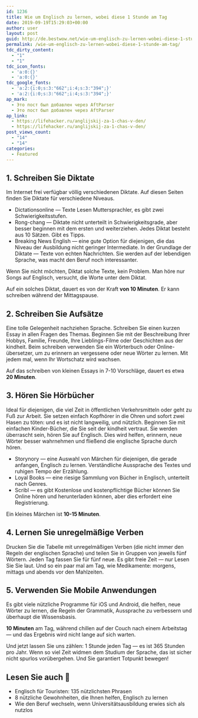 ```yaml
---
id: 1236
title: Wie um Englisch zu lernen, wobei diese 1 Stunde am Tag
date: 2019-09-19T15:29:03+00:00
author: user
layout: post
guid: http://de.bestwow.net/wie-um-englisch-zu-lernen-wobei-diese-1-stunde-am-tag/
permalink: /wie-um-englisch-zu-lernen-wobei-diese-1-stunde-am-tag/
tdc_dirty_content:
  - "1"
  - "1"
tdc_icon_fonts:
  - 'a:0:{}'
  - 'a:0:{}'
tdc_google_fonts:
  - 'a:2:{i:0;s:3:"662";i:4;s:3:"394";}'
  - 'a:2:{i:0;s:3:"662";i:4;s:3:"394";}'
ap_mark:
  - Это пост был добавлен через AftParser
  - Это пост был добавлен через AftParser
ap_link:
  - https://lifehacker.ru/anglijskij-za-1-chas-v-den/
  - https://lifehacker.ru/anglijskij-za-1-chas-v-den/
post_views_count:
  - "14"
  - "14"
categories:
  - Featured
---
```

## 1. Schreiben Sie Diktate

Im Internet frei verfügbar völlig verschiedenen Diktate. Auf diesen Seiten finden Sie Diktate für verschiedene Niveaus.

  * Dictationsonline — Texte Lesen Muttersprachler, es gibt zwei Schwierigkeitsstufen.
  * Rong-chang — Diktate nicht unterteilt in Schwierigkeitsgrade, aber besser beginnen mit dem ersten und weiterziehen. Jedes Diktat besteht aus 10 Sätzen. Gibt es Tipps.
  * Breaking News English — eine gute Option für diejenigen, die das Niveau der Ausbildung nicht geringer Intermediate. In der Grundlage der Diktate — Texte von echten Nachrichten. Sie werden auf der lebendigen Sprache, was macht den Beruf noch interessanter.

Wenn Sie nicht möchten, Diktat solche Texte, kein Problem. Man höre nur Songs auf Englisch, versucht, die Worte unter dem Diktat.

Auf ein solches Diktat, dauert es von der Kraft **von 10 Minuten**. Er kann schreiben während der Mittagspause.

## 2. Schreiben Sie Aufsätze

Eine tolle Gelegenheit nachziehen Sprache. Schreiben Sie einen kurzen Essay in allen Fragen des Themas. Beginnen Sie mit der Beschreibung Ihrer Hobbys, Familie, Freunde, Ihre Lieblings-Filme oder Geschichten aus der kindheit. Beim schreiben verwenden Sie ein Wörterbuch oder Online-übersetzer, um zu erinnern an vergessene oder neue Wörter zu lernen. Mit jedem mal, wenn Ihr Wortschatz wird wachsen.

Auf das schreiben von kleinen Essays in 7-10 Vorschläge, dauert es etwa **20 Minuten**.

## 3. Hören Sie Hörbücher

Ideal für diejenigen, die viel Zeit in öffentlichen Verkehrsmitteln oder geht zu Fuß zur Arbeit. Sie setzen einfach Kopfhörer in die Ohren und sofort zwei Hasen zu töten: und es ist nicht langweilig, und nützlich. Beginnen Sie mit einfachen Kinder-Bücher, die Sie seit der kindheit vertraut. Sie werden überrascht sein, hören Sie auf Englisch. Dies wird helfen, erinnern, neue Wörter besser wahrnehmen und fließend die englische Sprache durch hören.

  * Storynory — eine Auswahl von Märchen für diejenigen, die gerade anfangen, Englisch zu lernen. Verständliche Aussprache des Textes und ruhigen Tempo der Erzählung.
  * Loyal Books — eine riesige Sammlung von Bücher in Englisch, unterteilt nach Genres.
  * Scribl — es gibt Kostenlose und kostenpflichtige Bücher können Sie Online hören und herunterladen können, aber dies erfordert eine Registrierung.

Ein kleines Märchen ist **10-15 Minuten**.

## 4. Lernen Sie unregelmäßige Verben

Drucken Sie die Tabelle mit unregelmäßigen Verben (die nicht immer den Regeln der englischen Sprache) und teilen Sie in Gruppen von jeweils fünf Wörtern. Jeden Tag fassen Sie für fünf neue. Es gibt freie Zeit — nur Lesen Sie Sie laut. Und so ein paar mal am Tag, wie Medikamente: morgens, mittags und abends vor den Mahlzeiten.

## 5. Verwenden Sie Mobile Anwendungen

Es gibt viele nützliche Programme für iOS und Android, die helfen, neue Wörter zu lernen, die Regeln der Grammatik, Aussprache zu verbessern und überhaupt die Wissensbasis.

**10 Minuten** am Tag, während chillen auf der Couch nach einem Arbeitstag — und das Ergebnis wird nicht lange auf sich warten.

Und jetzt lassen Sie uns zählen: 1 Stunde jeden Tag — es ist 365 Stunden pro Jahr. Wenn so viel Zeit widmen dem Studium der Sprache, das ist sicher nicht spurlos vorübergehen. Und Sie garantiert Totpunkt bewegen!</p> 

<div>
  <h2 class="read-also__title">
    <span>Lesen Sie auch</span> <span>🧐 </span>
  </h2>
  
  <ul class="read-also__list">
    <li>
      Englisch für Touristen: 135 nützlichsten Phrasen
    </li>
    <li>
      8 nützliche Gewohnheiten, die Ihnen helfen, Englisch zu lernen
    </li>
    <li>
      Wie den Beruf wechseln, wenn Universitätsausbildung erwies sich als nutzlos
    </li>
  </ul>
</div>